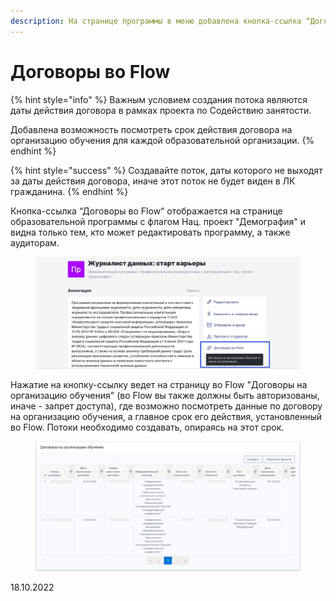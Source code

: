 ```yaml
---
description: На странице программы в меню добавлена кнопка-ссылка “Договоры во Flow“
---
```


# Договоры во Flow

{% hint style="info" %}
Важным условием создания потока являются даты действия договора в рамках проекта по Содействию занятости. &#x20;

Добавлена возможность посмотреть срок действия договора на организацию обучения для каждой образовательной организации.
{% endhint %}

{% hint style="success" %}
Создавайте поток, даты которого не выходят за даты действия договора, иначе этот поток не будет виден в ЛК гражданина.
{% endhint %}

Кнопка-ссылка “Договоры во Flow“  отображается на странице образовательной программы с флагом   Нац. проект "Демография" и видна только тем, кто может редактировать программу, а также аудиторам.&#x20;

<figure><img src="../../.gitbook/assets/image (722).png" alt=""><figcaption></figcaption></figure>

Нажатие на кнопку-ссылку ведет на страницу во Flow "Договоры на организацию обучения" (во Flow вы также должны быть авторизованы, иначе - запрет доступа), где возможно посмотреть  данные по договору на организацию обучения, а главное срок его действия, установленный во Flow. Потоки необходимо создавать, опираясь на этот срок.&#x20;

<figure><img src="../../.gitbook/assets/image (733).png" alt=""><figcaption></figcaption></figure>

18.10.2022
